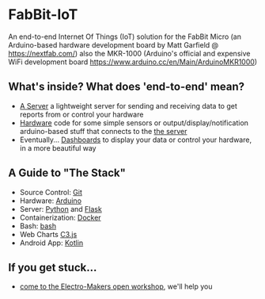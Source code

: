 # FabBit-IoT
An end-to-end Internet Of Things (IoT) solution for the FabBit Micro (an Arduino-based hardware development board by Matt Garfield @ https://nextfab.com/) also the MKR-1000 (Arduino's official and expensive WiFi development board https://www.arduino.cc/en/Main/ArduinoMKR1000)

## What's inside? What does 'end-to-end' mean?
* [A Server](./server/README.md) a lightweight server for sending and receiving data to get reports from or control your hardware
* [Hardware](./hardware/README.md) code for some simple sensors or output/display/notification arduino-based stuff that connects to the [the server](./server/README.md)
* Eventually... [Dashboards](./dashboards/README.md) to display your data or control your hardware, in a more beautiful way

## A Guide to "The Stack"
* Source Control: [Git](https://rogerdudler.github.io/git-guide/)
* Hardware: [Arduino](https://www.arduino.cc/en/Tutorial/Blink)
* Server: [Python](https://www.codecademy.com/learn/python) and [Flask](http://flask.pocoo.org/)
* Containerization: [Docker](https://docs.docker.com/engine/userguide/)
* Bash: [bash](http://tldp.org/LDP/Bash-Beginners-Guide/html/)
* Web Charts [C3.js](http://c3js.org/)
* Android App: [Kotlin](http://kotlinlang.org/docs/tutorials/kotlin-android.html)

## If you get stuck...
* [come to the Electro-Makers open workshop](https://www.meetup.com/Philly-Makers/), we'll help you
